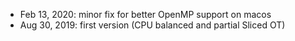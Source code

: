 
* Feb 13, 2020: minor fix for better OpenMP support on macos
* Aug 30, 2019: first version (CPU balanced and partial Sliced OT)
